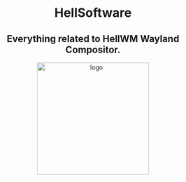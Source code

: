 <div align=center>

# **HellSoftware** 
## Everything related to HellWM Wayland Compositor.

<img src="https://avatars.githubusercontent.com/u/158746960?s=400&u=37d1f86dafe48e6dc032d5917696de4b605a89a0&v=4" width="256" height="256" alt="logo">
 
</div>
